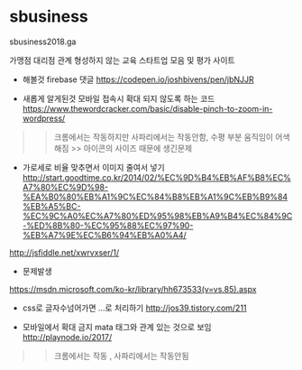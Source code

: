 # sbusiness
sbusiness2018.ga 

가맹점 대리점 관계 형성하지 않는 교육 스타트업 모음 및 평가 사이트

+ 해볼것
firebase 댓글
https://codepen.io/joshbivens/pen/jbNJJR

+ 새롭게 알게된것
모바일 접속시 확대 되지 않도록 하는 코드
https://www.thewordcracker.com/basic/disable-pinch-to-zoom-in-wordpress/

>> 크롬에서는 작동하지만 사파리에서는 작동안함, 수평 부분 움직임이 어색해짐 >> 아이콘의 사이즈 때문에 생긴문제

+ 가로세로 비율 맞추면서 이미지 줄여서 넣기
http://start.goodtime.co.kr/2014/02/%EC%9D%B4%EB%AF%B8%EC%A7%80%EC%9D%98-%EA%B0%80%EB%A1%9C%EC%84%B8%EB%A1%9C%EB%B9%84%EB%A5%BC-%EC%9C%A0%EC%A7%80%ED%95%98%EB%A9%B4%EC%84%9C-%ED%8B%80-%EC%95%88%EC%97%90-%EB%A7%9E%EC%B6%94%EB%A0%A4/

http://jsfiddle.net/xwrvxser/1/


+ 문제발생

https://msdn.microsoft.com/ko-kr/library/hh673533(v=vs.85).aspx

+ css로 글자수넘어가면 ...로 처리하기
http://jos39.tistory.com/211

+ 모바일에서 확대 금지
mata 태그와 관계 있는 것으로 보임
http://playnode.io/2017/

>> 크롬에서는 작동 , 사파리에서는 작동안됨
